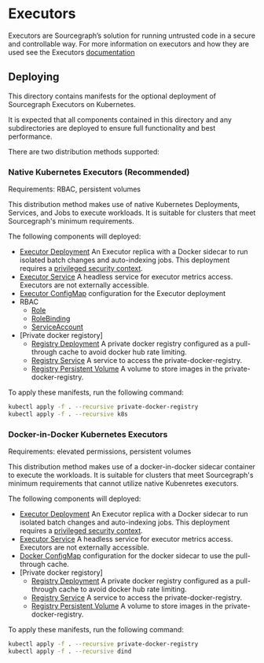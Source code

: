 # Executors

Executors are Sourcegraph’s solution for running untrusted code in a secure and controllable way. For more information on executors and how they are used see the Executors [documentation](https://docs.sourcegraph.com/admin/executors)

## Deploying

This directory contains manifests for the optional deployment of Sourcegraph Executors on Kubernetes.

It is expected that all components contained in this directory and any subdirectories are deployed to ensure full functionality and best performance.

There are two distribution methods supported:

### Native Kubernetes Executors (Recommended)

Requirements: RBAC, persistent volumes

This distribution method makes use of native Kubernetes Deployments, Services, and Jobs to execute workloads. It is suitable for clusters that meet Sourcegraph's minimum requirements.

The following components will deployed:

- [Executor Deployment](./executor/k8s/executor.Deployment.yaml) An Executor replica with a Docker sidecar to run isolated batch changes and auto-indexing jobs. This deployment requires a [privileged security context](https://kubernetes.io/docs/concepts/security/pod-security-standards/).
- [Executor Service](./executor/k8s/executor.Service.yaml) A headless service for executor metrics access. Executors are not externally accessible.
- [Executor ConfigMap](./executor/k8s/executor.ConfigMap.yaml) configuration for the Executor deployment
- RBAC
  - [Role](./executor/k8s/rbac/executor.Role.yaml)
  - [RoleBinding](./executor/k8s/rbac/executor.RoleBinding.yaml)
  - [ServiceAccount](./executor/k8s/rbac/executor.ServiceAccount.yaml)
- [Private docker registory]
  - [Registry Deployment](./private-docker-registry/private-docker-registry.Deployment.yaml) A private docker registry configured as a pull-through cache to avoid docker hub rate limiting.
  - [Registry Service](./private-docker-registry/private-docker-registry.Service.yaml) A service to access the private-docker-registry.
  - [Registry Persistent Volume](./private-docker-registry/private-docker-registry.PersistentVolumeClaim.yaml) A volume to store images in the private-docker-registry.

To apply these manifests, run the following command:

```bash
kubectl apply -f . --recursive private-docker-registry
kubectl apply -f . --recursive k8s
```

### Docker-in-Docker Kubernetes Executors

Requirements: elevated permissions, persistent volumes

This distribution method makes use of a docker-in-docker sidecar container to execute the workloads. It is suitable for clusters that meet Sourcegraph's minimum requirements that cannot utilize native Kubenretes executors.

The following components will deployed:

- [Executor Deployment](./executor/dind/executor.Deployment.yaml) An Executor replica with a Docker sidecar to run isolated batch changes and auto-indexing jobs. This deployment requires a [privileged security context](https://kubernetes.io/docs/concepts/security/pod-security-standards/).
- [Executor Service](./executor/dind/executor.Service.yaml) A headless service for executor metrics access. Executors are not externally accessible.
- [Docker ConfigMap](./executor/dind/docker-daemon.ConfigMap.yaml) configuration for the docker sidecar to use the pull-through cache.
- [Private docker registory]
  - [Registry Deployment](./private-docker-registry/private-docker-registry.Deployment.yaml) A private docker registry configured as a pull-through cache to avoid docker hub rate limiting.
  - [Registry Service](./private-docker-registry/private-docker-registry.Service.yaml) A service to access the private-docker-registry.
  - [Registry Persistent Volume](./private-docker-registry/private-docker-registry.PersistentVolumeClaim.yaml) A volume to store images in the private-docker-registry.

To apply these manifests, run the following command:

```bash
kubectl apply -f . --recursive private-docker-registry
kubectl apply -f . --recursive dind
```
